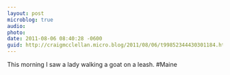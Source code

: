 ```yaml
---
layout: post
microblog: true
audio: 
photo: 
date: 2011-08-06 08:40:28 -0600
guid: http://craigmcclellan.micro.blog/2011/08/06/t99852344430301184.html
---
```

This morning I saw a lady walking a goat on a leash. #Maine

